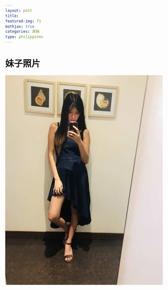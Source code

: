 ```yaml
---
layout: post
title: 
featured-img: f1
mathjax: true
categories: 菲妹
type: philippines
---
```


# 妹子照片

![f1](/assets/img/posts/f1.jpg "f1")